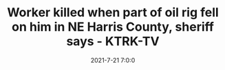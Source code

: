 ---
"title": "Worker killed when part of oil rig fell on him in NE Harris County, sheriff says - KTRK-TV"
"date": "2021-7-21 7:0:0"
"feed_name": "GOOGLENEWS"
"feed_website": "https://news.google.com/search?q=drilling%2Bincident&hl=en-US&gl=US&ceid=US:en"
"feed_rss": "https://news.google.com/rss/search?q=drilling%2Bincident&hl=en-US&gl=US&ceid=US:en"
"link": "https://abc13.com/worker-killed-in-industrial-accident-oil-rig-death-man-while-working-on-harris-county-investigation/10901927/"
"file": "_posts/2021-7-21-7-0-0_GOOGLENEWS_0ec1eeb7fb6a11711a3be323a8755a82439b3a91.md"
"accident": "1"
"drilling": "1"
---